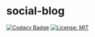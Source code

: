 # social-blog

[![Codacy Badge](https://api.codacy.com/project/badge/Grade/939305560b3d491182125b52047521d2)](https://app.codacy.com/app/BRIGHTON-ASUMANI/social-blog?utm_source=github.com&utm_medium=referral&utm_content=BRIGHTON-ASUMANI/social-blog&utm_campaign=Badge_Grade_Dashboard)
[![License: MIT](https://img.shields.io/badge/License-MIT-brightgreen.svg)](https://opensource.org/licenses/MIT)

